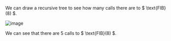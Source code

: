 We can draw a recursive tree to see how many calls there are to $ \text{FIB}(8) $.

![image](/images/comp2804/2016-fall-midterm/13/image.png)

We can see that there are 5 calls to $ \text{FIB}(8) $.
